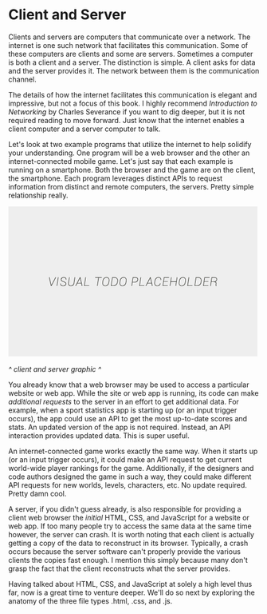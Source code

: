 # Client and Server

Clients and servers are computers that communicate over a network. The internet is one such network that facilitates this communication. Some of these computers are clients and some are servers. Sometimes a computer is both a client and a server. The distinction is simple. A client asks for data and the server provides it. The network between them is the communication channel.

The details of how the internet facilitates this communication is elegant and impressive, but not a focus of this book. I highly recommend *Introduction to Networking* by Charles Severance if you want to dig deeper, but it is not required reading to move forward. Just know that the internet enables a client computer and a server computer to talk.

Let's look at two example programs that utilize the internet to help solidify your understanding. One program will be a web browser and the other an internet-connected mobile game. Let's just say that each example is running on a smartphone. Both the browser and the game are on the client, the smartphone. Each program leverages distinct APIs to request information from distinct and remote computers, the servers. Pretty simple relationship really.

![alt text](../assets/visual-todo-placeholder.jpg "Client and Server")

*^ client and server graphic ^*

You already know that a web browser may be used to access a particular website or web app. While the site or web app is running, its code can make *additional requests* to the server in an effort to get additional data. For example, when a sport statistics app is starting up (or an input trigger occurs), the app could use an API to get the most up-to-date scores and stats. An updated version of the app is not required. Instead, an API interaction provides updated data. This is super useful.

An internet-connected game works exactly the same way. When it starts up (or an input trigger occurs), it could make an API request to get current world-wide player rankings for the game. Additionally, if the designers and code authors designed the game in such a way, they could make different API requests for new worlds, levels, characters, etc. No update required. Pretty damn cool.

A server, if you didn't guess already, is also responsible for providing a client web browser the *initial* HTML, CSS, and JavaScript for a website or web app. If too many people try to access the same data at the same time however, the server can crash. It is worth noting that each client is actually getting a copy of the data to reconstruct in its browser. Typically, a crash occurs because the server software can't properly provide the various clients the copies fast enough. I mention this simply because many don't grasp the fact that the client reconstructs what the server provides.

Having talked about HTML, CSS, and JavaScript at solely a high level thus far, now is a great time to venture deeper. We'll do so next by exploring the anatomy of the three file types .html, .css, and .js.
